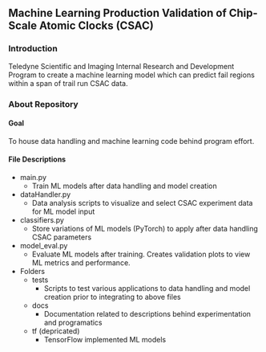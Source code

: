 ## Machine Learning Production Validation of Chip-Scale Atomic Clocks (CSAC)

### Introduction
Teledyne Scientific and Imaging Internal Research and Development Program to create a machine learning model which can predict fail regions within a span of trail run  CSAC data.

### About Repository
#### Goal
To house data handling and machine learning code behind program effort.

#### File Descriptions
- main.py
  - Train ML models after data handling and model creation
- dataHandler.py
  - Data analysis scripts to visualize and select CSAC experiment data for ML model input
- classifiers.py
  - Store variations of ML models (PyTorch) to apply after data handling CSAC parameters
- model_eval.py
  - Evaluate ML models after training. Creates validation plots to view ML metrics and performance.
- Folders
  - tests
    - Scripts to test various applications to data handling and model creation prior to integrating to above files
  - docs
    - Documentation related to descriptions behind experimentation and programatics
  - tf (depricated)
    - TensorFlow implemented ML models 
